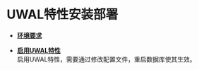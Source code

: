 # UWAL特性安装部署<a name="ZH-CN_TOPIC_0000001741361420"></a>

-   **[环境要求](环境要求.md)**  

-   **[启用UWAL特性](启用UWAL特性.md)**  
启用UWAL特性，需要通过修改配置文件，重启数据库使其生效。

